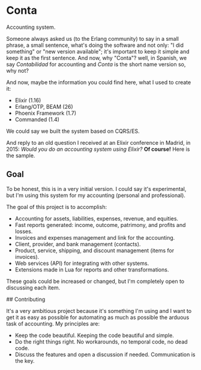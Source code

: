 # Conta

Accounting system.

Someone always asked us (to the Erlang community) to say in a small phrase, a small sentence, what's doing the software and not only: "I did something" or "new version available"; it's important to keep it simple and keep it as the first sentence. And now, why "Conta"? well, in Spanish, we say _Contabilidad_ for accounting and _Conta_ is the short name version so, why not?

And now, maybe the information you could find here, what I used to create it:

- Elixir (1.16)
- Erlang/OTP, BEAM (26)
- Phoenix Framework (1.7)
- Commanded (1.4)

We could say we built the system based on CQRS/ES.

And reply to an old question I received at an Elixir conference in Madrid, in 2015: _Would you do an accounting system using Elixir?_ **Of course!** Here is the sample.

## Goal

To be honest, this is in a very initial version. I could say it's experimental, but I'm using this system for my accounting (personal and professional).

The goal of this project is to accomplish:

- Accounting for assets, liabilities, expenses, revenue, and equities.
- Fast reports generated: income, outcome, patrimony, and profits and losses.
- Invoices and expenses management and link for the accounting.
- Client, provider, and bank management (contacts).
- Product, service, shipping, and discount management (items for invoices).
- Web services (API) for integrating with other systems.
- Extensions made in Lua for reports and other transformations.

These goals could be increased or changed, but I'm completely open to discussing each item.

## Contributing

It's a very ambitious project because it's something I'm using and I want to get it as easy as possible for automating as much as possible the arduous task of accounting. My principles are:

- Keep the code beautiful. Keeping the code beautiful and simple.
- Do the right things right. No workarounds, no temporal code, no dead code.
- Discuss the features and open a discussion if needed. Communication is the key.
